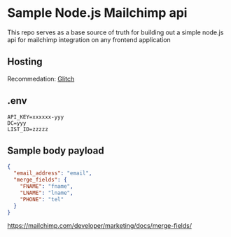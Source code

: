 # Sample Node.js Mailchimp api
This repo serves as a base source of truth for building out a simple node.js api for mailchimp integration on any frontend application

## Hosting
Recommedation: [Glitch](https://www.glitch.me)

## .env
```shell
API_KEY=xxxxxx-yyy
DC=yyy
LIST_ID=zzzzz
```

## Sample body payload
```json
{
  "email_address": "email",
  "merge_fields": {
    "FNAME": "fname",
    "LNAME": "lname",
    "PHONE": "tel"
  }
}
```
https://mailchimp.com/developer/marketing/docs/merge-fields/
